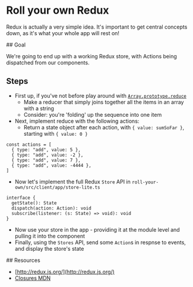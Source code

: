 # Roll your own Redux

Redux is actually a very simple idea. It's important to get central concepts down, as it's what your whole app will rest on!

## Goal

We're going to end up with a working Redux store, with Actions being dispatched from our components.

## Steps

- First up, if you've not before play around with [`Array.prototype.reduce`](https://developer.mozilla.org/en-US/docs/Web/JavaScript/Reference/Global_Objects/Array/Reduce)
  - Make a reducer that simply joins together all the items in an array with a string
  - Consider: you're 'folding' up the sequence into one item
- Next, implement reduce with the following actions:
  - Return a state object after each action, with `{ value: sumSoFar }`, starting with `{ value: 0 }`

```
const actions = [
  { type: "add", value: 5 },
  { type: "add", value: -2 },
  { type: "add", value: 7 },
  { type: "add", value: -4444 },
]
```

- Now let's implement the full Redux `Store` API in `roll-your-own/src/client/app/store-lite.ts`

```
interface {
  getState(): State
  dispatch(action: Action): void
  subscribe(listener: (s: State) => void): void
}
```

- Now use your store in the app - providing it at the module level and pulling it into the component
- Finally, using the `Stores` API, send some `Action`s in respnse to events, and display the store's state


## Resources

- [http://redux.js.org/](http://redux.js.org/)
- [Closures MDN](https://developer.mozilla.org/en/docs/Web/JavaScript/Closures)

